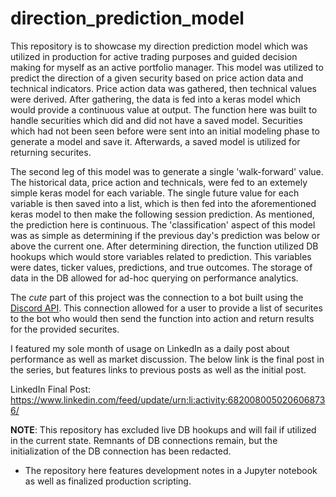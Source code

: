 # direction_prediction_model

This repository is to showcase my direction prediction model which was utilized in production for active trading purposes and guided decision making for myself as an active portfolio manager. This model was utilized to predict the direction of a given security based on price action data and technical indicators. Price action data was gathered, then technical values were derived. After gathering, the data is fed into a keras model which would provide a continuous value at output. The function here was built to handle securities which did and did not have a saved model. Securities which had not been seen before were sent into an initial modeling phase to generate a model and save it. Afterwards, a saved model is utilized for returning securites. 

The second leg of this model was to generate a single 'walk-forward' value. The historical data, price action and technicals, were fed to an extemely simple keras model for each variable. The single future value for each variable is then saved into a list, which is then fed into the aforementioned keras model to then make the following session prediction. As mentioned, the prediction here is continuous. The 'classification' aspect of this model was as simple as determining if the previous day's prediction was below or above the current one. After determining direction, the function utilized DB hookups which would store variables related to prediction. This variables were dates, ticker values, predictions, and true outcomes. The storage of data in the DB allowed for ad-hoc querying on performance analytics. 

The *cute* part of this project was the connection to a bot built using the [Discord API](https://discord.com/developers/docs/intro). This connection allowed for a user to provide a list of securites to the bot who would then send the function into action and return results for the provided securites. 

I featured my sole month of usage on LinkedIn as a daily post about performance as well as market discussion. The below link is the final post in the series, but features links to previous posts as well as the initial post.

LinkedIn Final Post:
https://www.linkedin.com/feed/update/urn:li:activity:6820080050206068736/

**NOTE**:
This repository has excluded live DB hookups and will fail if utilized in the current state. Remnants of DB connections remain, but the initialization of the DB connection has been redacted. 

* The repository here features development notes in a Jupyter notebook as well as finalized production scripting. 
